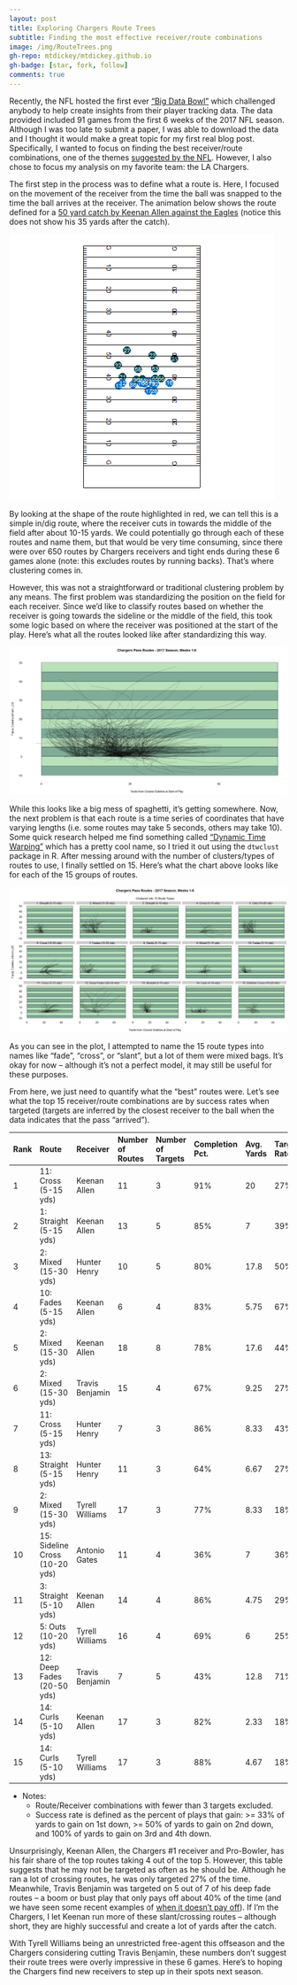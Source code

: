 ```yaml
---
layout: post
title: Exploring Chargers Route Trees
subtitle: Finding the most effective receiver/route combinations
image: /img/RouteTrees.png
gh-repo: mtdickey/mtdickey.github.io
gh-badge: [star, fork, follow]
comments: true
---
```


Recently, the NFL hosted the first ever [“Big Data Bowl”](https://github.com/nfl-football-ops/Big-Data-Bowl) which challenged anybody to help create insights from their player tracking data.  The data provided included 91 games from the first 6 weeks of the 2017 NFL season.  Although I was too late to submit a paper, I was able to download the data and I thought it would make a great topic for my first real blog post.  Specifically, I wanted to focus on finding the best receiver/route combinations, one of the themes [suggested by the NFL](https://operations.nfl.com/the-game/big-data-bowl/big-data-bowl-themes/).  However, I also chose to focus my analysis on my favorite team: the LA Chargers.

The first step in the process was to define what a route is.  Here, I focused on the movement of the receiver from the time the ball was snapped to the time the ball arrives at the receiver.  The animation below shows the route defined for a [50 yard catch by Keenan Allen against the Eagles](https://youtu.be/FdnuHCzlqZk?t=82) (notice this does not show his 35 yards after the catch).

![AllenRoute](https://raw.githubusercontent.com/mtdickey/mtdickey.github.io/master/img/AllenRoute.gif)
 
By looking at the shape of the route highlighted in red, we can tell this is a simple in/dig route, where the receiver cuts in towards the middle of the field after about 10-15 yards.  We could potentially go through each of these routes and name them, but that would be very time consuming, since there were over 650 routes by Chargers receivers and tight ends during these 6 games alone (note: this excludes routes by running backs).  That’s where clustering comes in.

However, this was not a straightforward or traditional clustering problem by any means.  The first problem was standardizing the position on the field for each receiver.  Since we’d like to classify routes based on whether the receiver is going towards the sideline or the middle of the field, this took some logic based on where the receiver was positioned at the start of the play.  Here’s what all the routes looked like after standardizing this way.
 
![Chargers_Routes](https://raw.githubusercontent.com/mtdickey/mtdickey.github.io/master/img/Chargers_Routes.PNG)

While this looks like a big mess of spaghetti, it’s getting somewhere.  Now, the next problem is that each route is a time series of coordinates that have varying lengths (i.e. some routes may take 5 seconds, others may take 10).  Some quick research helped me find something called [“Dynamic Time Warping”](http://dtw.r-forge.r-project.org/) which has a pretty cool name, so I tried it out using the `dtwclust` package in R.  After messing around with the number of clusters/types of routes to use, I finally settled on 15.  Here’s what the chart above looks like for each of the 15 groups of routes.
 
![Chargers_Routes_Clustered_15](https://raw.githubusercontent.com/mtdickey/mtdickey.github.io/master/img/Chargers_Routes_Clustered_15.PNG)
 
As you can see in the plot, I attempted to name the 15 route types into names like “fade”, “cross”, or “slant”, but a lot of them were mixed bags.  It’s okay for now – although it’s not a perfect model, it may still be useful for these purposes.

From here, we just need to quantify what the “best” routes were.  Let’s see what the top 15 receiver/route combinations are by success rates when targeted (targets are inferred by the closest receiver to the ball when the data indicates that the pass “arrived”).

| Rank |	Route	| Receiver |	Number of Routes |	Number of Targets |	Completion Pct. |	Avg. Yards |	Target Rate |	Success Rate |
| :--- |:--- | :--- | :--- |:--- | :--- | :--- |:--- | :--- |
| 1 |	11: Cross (5-15 yds) |	Keenan Allen |	11 |	3 |	91% |	20 |	27% |	100% |
| 2	| 1: Straight (5-15 yds) |	Keenan Allen |	13 |	5	| 85% |	7	| 39% |	80% |
| 3	| 2: Mixed (15-30 yds) |	Hunter Henry |	10 |	5 |	80% |	17.8 |	50% |	80% |
| 4	| 10: Fades (5-15 yds) |	Keenan Allen |	6 |	4	| 83% |	5.75 |	67% |	75% |
| 5 |	2: Mixed (15-30 yds) |	Keenan Allen |	18 |	8 |	78% |	17.6 |	44% |	75% |
| 6 |	2: Mixed (15-30 yds) |	Travis Benjamin |	15 |	4	| 67% |	9.25 |	27%	| 75% |
| 7 |	11: Cross (5-15 yds) |	Hunter Henry |	7 |	3 |	86% |	8.33 |	43% |	67% |
| 8 |	13: Straight (5-15 yds) |	Hunter Henry |	11 |	3	| 64% |	6.67 |	27%	| 67% | 
| 9 |	2: Mixed (15-30 yds) |	Tyrell Williams |	17 |	3 |	77% |	8.33 |	18% |	67% |
| 10 |	15: Sideline Cross (10-20 yds) |	Antonio Gates |	11	| 4	| 36% |	7 |	36% |	50% |
| 11	| 3: Straight (5-10 yds) |	Keenan Allen |	14 |	4 |	86% |	4.75 |	29% |	50% |
| 12 |	5: Outs (10-20 yds) |	Tyrell Williams |	16 |	4 |	69% |	6	| 25% |	50% |
| 13 |	12: Deep Fades (20-50 yds) |	Travis Benjamin	| 7 |	5 |	43% |	12.8 |	71% |	40% |
| 14 |	14: Curls (5-10 yds) |	Keenan Allen |	17 |	3	| 82% |	2.33 |	18%	| 33% |
| 15 |	14: Curls (5-10 yds) |	Tyrell Williams |	17 |	3	| 88%	| 4.67	| 18% |	33% |

* Notes: 
  * Route/Receiver combinations with fewer than 3 targets excluded.
  * Success rate is defined as the percent of plays that gain: >= 33% of yards to gain on 1st down, >= 50% of yards to gain on 2nd down, and 100% of yards to gain on 3rd and 4th down.


Unsurprisingly, Keenan Allen, the Chargers #1 receiver and Pro-Bowler, has his fair share of the top routes taking 4 out of the top 5.  However, this table suggests that he may not be targeted as often as he should be.  Although he ran a lot of crossing routes, he was only targeted 27% of the time.  Meanwhile, Travis Benjamin was targeted on 5 out of 7 of his deep fade routes – a boom or bust play that only pays off about 40% of the time (and we have seen some recent examples of [when it doesn’t pay off](https://twitter.com/TomKCTV5/status/1039232683744870400)).  If I’m the Chargers, I let Keenan run more of these slant/crossing routes – although short, they are highly successful and create a lot of yards after the catch.

With Tyrell Williams being an unrestricted free-agent this offseason and the Chargers considering cutting Travis Benjamin, these numbers don’t suggest their route trees were overly impressive in these 6 games.  Here’s to hoping the Chargers find new receivers to step up in their spots next season.
